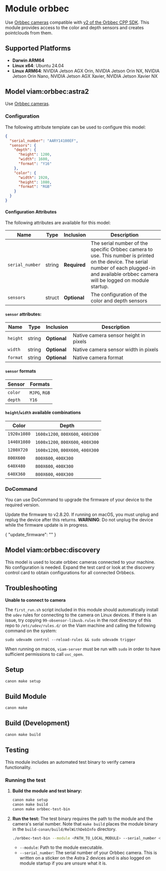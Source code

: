 # Module orbbec

Use [Orbbec cameras](https://www.orbbec.com/products/) compatible with [v2 of the Orbbec CPP SDK](https://github.com/orbbec/OrbbecSDK_v2/).
This module provides access to the color and depth sensors and creates pointclouds from them.

## Supported Platforms
- **Darwin ARM64**
- **Linux x64**: Ubuntu 24.04
- **Linux ARM64**: NVIDIA Jetson AGX Orin, NVIDIA Jetson Orin NX, NVIDIA Jetson Orin Nano, NVIDIA Jetson AGX Xavier, NVIDIA Jetson Xavier NX

## Model viam:orbbec:astra2

Use [Orbbec cameras](https://www.orbbec.com/products/structured-light-camera/astra-2/).

### Configuration
The following attribute template can be used to configure this model:

```json
{
  "serial_number": "AARY14100EF",
  "sensors": {
    "depth": {
      "height": 1200,
      "width": 1600,
      "format": "Y16"
    },
    "color": {
      "width": 1920,
      "height": 1080,
      "format": "RGB"
    }
  }
}
```
#### Configuration Attributes

The following attributes are available for this model:

| Name          | Type   | Inclusion | Description                |
|---------------|--------|-----------|----------------------------|
| `serial_number` | string | **Required** | The serial number of the specific Orbbec camera to use. This number is printed on the device. The serial number of each plugged-in and available orbbec camera will be logged on module startup.  |
|`sensors` | struct | **Optional** | The configuration of the color and depth sensors |

#### `sensor` attributes:
| Name | Type | Inclusion | Description |
|------|------|-----------|-------------|
| `height` | string | **Optional** | Native camera sensor height in pixels  |
| `width` | string | **Optional** | Native camera sensor width in pixels |
| `format` | string | **Optional** | Native camera format |

#### `sensor` formats
| Sensor | Formats |
|--------|---------|
| `color` | `MJPG`, `RGB` |
| `depth` | `Y16` |


#### `height`/`width` available combinations
| Color | Depth |
|-------|-------|
| `1920x1080` | `1600x1200`, `800X600`, `400X300` | 
| `1440X1080` | `1600x1200`, `800X600`, `400X300` | 
| `1280X720` | `1600x1200`, `800X600`, `400X300` | 
| `800X600` | `800X600`, `400X300` | 
| `640X480` | `800X600`, `400X300` | 
| `640X360` | `800X600`, `400X300` | 


### DoCommand
You can use DoCommand to upgrade the firmware of your device to the required version.

Update the firmware to v2.8.20. If running on macOS, you must unplug and replug the device after this returns.
**WARNING**: Do not unplug the device while the firmware update is in progress.

{
  "update_firmware": ""
}

## Model viam:orbbec:discovery

This model is used to locate orbbec cameras connected to your machine. No configuration is needed.
Expand the test card or look at the discovery control card to obtain configurations for all connected Orbbecs.

## Troubleshooting

**Unable to connect to camera**

The `first_run.sh` script included in this module should automatically install the `udev` rules for connecting to the camera on Linux devices.
If there is an issue, try copying `99-obsensor-libusb.rules` in the root directory of this repo to `/etc/udev/rules.d/` on the Viam machine and calling the following command on the system:

```
sudo udevadm control --reload-rules && sudo udevadm trigger
```

When running on macos, `viam-server` must be run with `sudo` in order to have sufficient permissions to call `uvc_open`.


## Setup
```bash
canon make setup
```

## Build Module
```bash
canon make
```

## Build (Development)
```bash
canon make build
```

## Testing

This module includes an automated test binary to verify camera functionality.

### Running the test

1.  **Build the module and test binary:**
    ```bash
    canon make setup
    canon make build
    canon make orbbec-test-bin
    ```

2.  **Run the test:**
    The test binary requires the path to the module and the camera's serial number. Note that `make build` places the module binary in the `build-conan/build/RelWithDebInfo` directory.

    ```bash
    ./orbbec-test-bin --module <PATH_TO_LOCAL_MODULE> --serial_number <YOUR_CAMERA_SERIAL_NUMBER>
    ```

    -   `--module`: Path to the module executable.
    -   `--serial_number`: The serial number of your Orbbec camera. This is written on a sticker on the Astra 2 devices and is also logged on module startup if you are unsure what it is.
